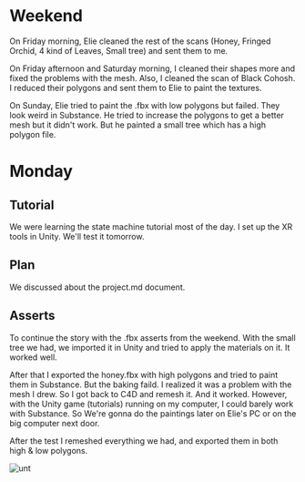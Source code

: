 # Weekend

On Friday morning, Elie cleaned the rest of the scans (Honey, Fringed Orchid, 4 kind of Leaves, Small tree) and sent them to me.

On Friday afternoon and Saturday morning, I cleaned their shapes more and fixed the problems with the mesh. Also, I cleaned the scan of Black Cohosh. I reduced their polygons and sent them to Elie to paint the textures.

On Sunday, Elie tried to paint the .fbx with low polygons but failed. They look weird in Substance. He tried to increase the polygons to get a better mesh but it didn't work. But he painted a small tree which has a high polygon file.

# Monday

## Tutorial

We were learning the state machine tutorial most of the day.
I set up the XR tools in Unity. We'll test it tomorrow.

## Plan

We discussed about the project.md document.

## Asserts

To continue the story with the .fbx asserts from the weekend. With the small tree we had, we imported it in Unity and tried to apply the materials on it. It worked well.

After that I exported the honey.fbx with high polygons and tried to paint them in Substance. But the baking faild. I realized it was a problem with the mesh I drew. So I got back to C4D and remesh it. And it worked. However, with the Unity game (tutorials) running on my computer, I could barely work with Substance. So We're gonna do the paintings later on Elie's PC or on the big computer next door.

After the test I remeshed everything we had, and exported them in both high & low polygons.

![unt](images/unity4.jpg)
